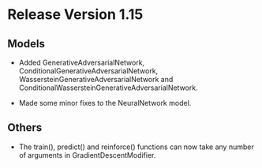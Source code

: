 # Release Version 1.15

## Models

* Added GenerativeAdversarialNetwork, ConditionalGenerativeAdversarialNetwork, WassersteinGenerativeAdversarialNetwork and ConditionalWassersteinGenerativeAdversarialNetwork.

* Made some minor fixes to the NeuralNetwork model.

## Others

* The train(), predict() and reinforce() functions can now take any number of arguments in GradientDescentModifier.

